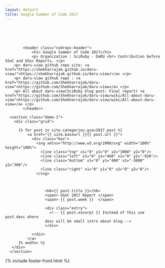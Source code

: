 ```yaml
---
layout: default
title: Google Summer of Code 2017
---
```


<div class="container" style= "padding-top:50px;">
			<!-- Top Navigation -->

			<header class="codrops-header">
				<h1> Google Summer of Code 2017</h1>
				<p> Organization : SciRuby - DaRU <br> Contribution before GSoC and GSoc Reports. </p>
        <p> daru-view github repo site: <a href="https://shekharrajak.github.io/daru-view/">https://shekharrajak.github.io/daru-view/</a> </p>
        <p> daru-view github repo : <a href="https://github.com/Shekharrajak/daru-view">https://github.com/Shekharrajak/daru-view</a> </p>
        <p> All about daru-view(SciRuby blog post: Final report) <a href="https://github.com/Shekharrajak/daru-view/wiki/All-about-daru-view">https://github.com/Shekharrajak/daru-view/wiki/All-about-daru-view</a> </p>
			</header>

      <section class="demo-1">
        <div class="grid">

          {% for post in site.categories.gsoc2017_post %}
              <a href="{{ site.baseurl }}{{ post.url }}">
                <div class="box">
                  <svg xmlns="http://www.w3.org/2000/svg" width="100%" height="100%">
                    <line class="top" x1="0" y1="0" x2="3000" y2="0"/>
                    <line class="left" x1="0" y1="460" x2="0" y2="-920"/>
                    <line class="bottom" x1="0" y1="400" x2="-3000" y2="300"/>
                    <line class="right" x1="0" y1="0" x2="0" y2="0"/>
                  </svg>



                      <h6>{{ post.title }}</h6>
                      <span> GSoC 2017 Report </span>
                      <span> {{ post.week }}  </span>

                      <div class="entry">
                        <!-- {{ post.excerpt }} Instead of this use post.desc where
                      desc will be small intro about blog.-->
                      </div>

                </div>
              </a>
          {% endfor %}
       </div>
      </section>
</div>

{% include footer-front.html %}